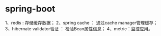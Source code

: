 # spring-boot
1、redis : 存储缓存数据；
2、spring cache ： 通过cache manager管理缓存；
3、hibernate validator验证 ： 检验Bean属性信息；
4、metric：监控应用。
